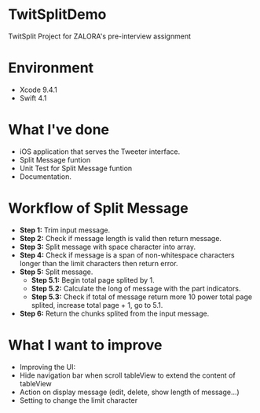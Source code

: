 # TwitSplitDemo
TwitSplit Project for ZALORA's pre-interview assignment

# Environment
- Xcode 9.4.1
- Swift 4.1

# What I've done
- iOS application that serves the Tweeter interface.
- Split Message funtion
- Unit Test for Split Message funtion
- Documentation.

# Workflow of Split Message
- **Step 1:** Trim input message.
- **Step 2:** Check if message length is valid then return message.
- **Step 3:** Split message with space character into array.
- **Step 4:** Check if message is a span of non-whitespace characters longer than the limit characters then return error.
- **Step 5:** Split message.
  - **Step 5.1:** Begin total page splited by 1.
  - **Step 5.2:** Calculate the long of message with the part indicators.
  - **Step 5.3:** Check if total of message return more 10 power total page splited, increase total page + 1, go to 5.1.
- **Step 6:** Return the chunks splited from the input message.

# What I want to improve
- Improving the UI:
- Hide navigation bar when scroll tableView to extend the content of tableView
- Action on display message (edit, delete, show length of message...)
- Setting to change the limit character
